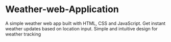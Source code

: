 # Weather-web-Application
A simple weather web app built with HTML, CSS and JavaScript. Get instant weather updates based on location input. Simple and intuitive design for weather tracking
